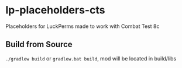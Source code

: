 # lp-placeholders-cts
Placeholders for LuckPerms made to work with Combat Test 8c
## Build from Source
`./gradlew build` or `gradlew.bat build`, mod will be located in build/libs
